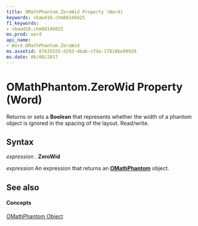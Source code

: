 ```yaml
---
title: OMathPhantom.ZeroWid Property (Word)
keywords: vbawd10.chm88146025
f1_keywords:
- vbawd10.chm88146025
ms.prod: word
api_name:
- Word.OMathPhantom.ZeroWid
ms.assetid: 87635555-d293-4bab-cfda-17818be99920
ms.date: 06/08/2017
---
```



# OMathPhantom.ZeroWid Property (Word)

Returns or sets a  **Boolean** that represents whether the width of a phantom object is ignored in the spacing of the layout. Read/write.


## Syntax

 _expression_ . **ZeroWid**

 _expression_ An expression that returns an **[OMathPhantom](omathphantom-object-word.md)** object.


## See also


#### Concepts


[OMathPhantom Object](omathphantom-object-word.md)


